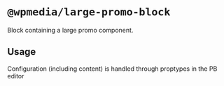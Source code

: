 # `@wpmedia/large-promo-block`

Block containing a large promo component.

## Usage

Configuration (including content) is handled through proptypes in the PB editor

